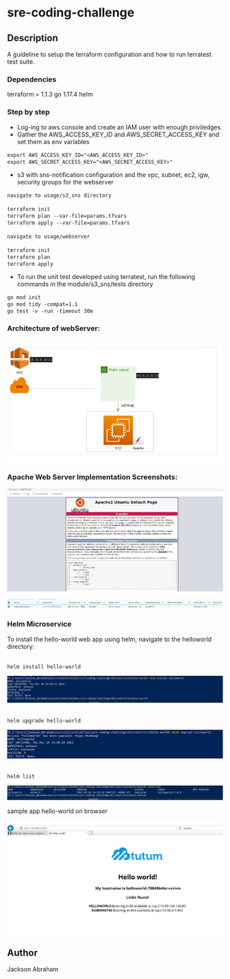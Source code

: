 # sre-coding-challenge

## Description
A guideline to setup the terraform configuration and how to run terratest test suite.

### Dependencies

terraform = 1.1.3
go 1.17.4
helm

### Step by step

* Log-ing to aws console and create an IAM user with enough priviledges.
* Gather the AWS_ACCESS_KEY_ID and AWS_SECRET_ACCESS_KEY and set them as env variables 
```
export AWS_ACCESS_KEY_ID="<AWS_ACCESS_KEY_ID>"
export AWS_SECRET_ACCESS_KEY="<AWS_SECRET_ACCESS_KEY>"
```
* s3 with sns-notification configuration and the vpc, subnet, ec2, igw, security groups for the webserver 
```
navigate to usage/s3_sns directory

terraform init
terraform plan --var-file=params.tfvars
terraform apply --var-file=params.tfvars

navigate to usage/webserver

terraform init
terraform plan
terraform apply
```
* To run the unit test developed using terratest, run the following commands in the module/s3_sns/tests directory

```
go mod init
go mod tidy -compat=1.1
go test -v -run -timeout 30m

```

### Architecture of webServer:

![diagram](images/diagram.png "diagram")

### Apache Web Server Implementation Screenshots:


![webServerBrowser](images/webserverBrowser.png "webServerBrowser")

![webServerPortal](images/webserverPortal.png "webServerPortal")

### Helm Microservice

To install the hello-world web app using helm, navigate to the helloworld directory:

```

helm install hello-world

```
![helminstall](images/helmInstall.png "helminstall")

```

helm upgrade hello-world

```
![helmupgrade](images/helmUpgrade.png "helmupgrade")

```

helm list

```
![hellist](images/helmList.png "hellist")


sample app hello-world on browser

![helloworld](images/microserviceK8.png "helloworld")

## Author

Jackson Abraham 
